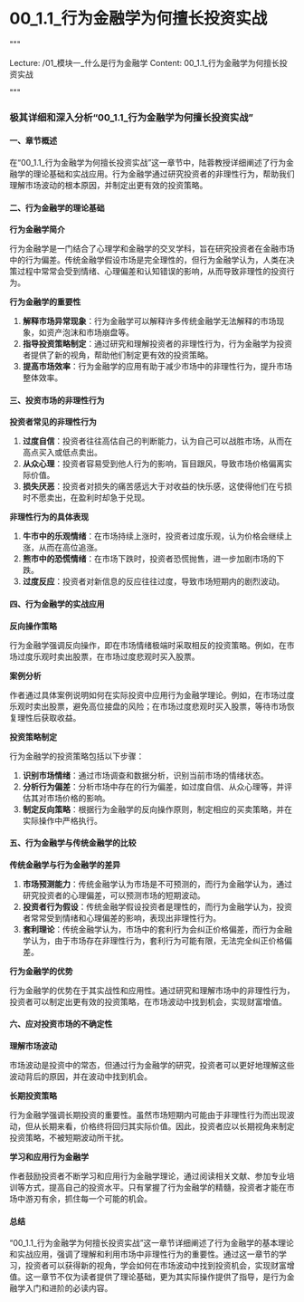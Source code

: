 # 00_1.1_行为金融学为何擅长投资实战

"""

Lecture: /01_模块一_什么是行为金融学
Content: 00_1.1_行为金融学为何擅长投资实战

"""

### 极其详细和深入分析“00_1.1_行为金融学为何擅长投资实战”

#### 一、章节概述

在“00_1.1_行为金融学为何擅长投资实战”这一章节中，陆蓉教授详细阐述了行为金融学的理论基础和实战应用。行为金融学通过研究投资者的非理性行为，帮助我们理解市场波动的根本原因，并制定出更有效的投资策略。

#### 二、行为金融学的理论基础

**行为金融学简介**

行为金融学是一门结合了心理学和金融学的交叉学科，旨在研究投资者在金融市场中的行为偏差。传统金融学假设市场是完全理性的，但行为金融学认为，人类在决策过程中常常会受到情绪、心理偏差和认知错误的影响，从而导致非理性的投资行为。

**行为金融学的重要性**

1. **解释市场异常现象**：行为金融学可以解释许多传统金融学无法解释的市场现象，如资产泡沫和市场崩盘等。
2. **指导投资策略制定**：通过研究和理解投资者的非理性行为，行为金融学为投资者提供了新的视角，帮助他们制定更有效的投资策略。
3. **提高市场效率**：行为金融学的应用有助于减少市场中的非理性行为，提升市场整体效率。

#### 三、投资市场的非理性行为

**投资者常见的非理性行为**

1. **过度自信**：投资者往往高估自己的判断能力，认为自己可以战胜市场，从而在高点买入或低点卖出。
2. **从众心理**：投资者容易受到他人行为的影响，盲目跟风，导致市场价格偏离实际价值。
3. **损失厌恶**：投资者对损失的痛苦感远大于对收益的快乐感，这使得他们在亏损时不愿卖出，在盈利时却急于兑现。

**非理性行为的具体表现**

1. **牛市中的乐观情绪**：在市场持续上涨时，投资者过度乐观，认为价格会继续上涨，从而在高位追涨。
2. **熊市中的恐慌情绪**：在市场下跌时，投资者恐慌抛售，进一步加剧市场的下跌。
3. **过度反应**：投资者对新信息的反应往往过度，导致市场短期内的剧烈波动。

#### 四、行为金融学的实战应用

**反向操作策略**

行为金融学强调反向操作，即在市场情绪极端时采取相反的投资策略。例如，在市场过度乐观时卖出股票，在市场过度悲观时买入股票。

**案例分析**

作者通过具体案例说明如何在实际投资中应用行为金融学理论。例如，在市场过度乐观时卖出股票，避免高位接盘的风险；在市场过度悲观时买入股票，等待市场恢复理性后获取收益。

**投资策略制定**

行为金融学的投资策略包括以下步骤：

1. **识别市场情绪**：通过市场调查和数据分析，识别当前市场的情绪状态。
2. **分析行为偏差**：分析市场中存在的行为偏差，如过度自信、从众心理等，并评估其对市场价格的影响。
3. **制定反向策略**：根据行为金融学的反向操作原则，制定相应的买卖策略，并在实际操作中严格执行。

#### 五、行为金融学与传统金融学的比较

**传统金融学与行为金融学的差异**

1. **市场预测能力**：传统金融学认为市场是不可预测的，而行为金融学认为，通过研究投资者的心理偏差，可以预测市场的短期波动。
2. **投资者行为假设**：传统金融学假设投资者是理性的，而行为金融学认为，投资者常常受到情绪和心理偏差的影响，表现出非理性行为。
3. **套利理论**：传统金融学认为，市场中的套利行为会纠正价格偏差，而行为金融学认为，由于市场存在非理性行为，套利行为可能有限，无法完全纠正价格偏差。

**行为金融学的优势**

行为金融学的优势在于其实战性和应用性。通过研究和理解市场中的非理性行为，投资者可以制定出更有效的投资策略，在市场波动中找到机会，实现财富增值。

#### 六、应对投资市场的不确定性

**理解市场波动**

市场波动是投资中的常态，但通过行为金融学的研究，投资者可以更好地理解这些波动背后的原因，并在波动中找到机会。

**长期投资策略**

行为金融学强调长期投资的重要性。虽然市场短期内可能由于非理性行为而出现波动，但从长期来看，价格终将回归其实际价值。因此，投资者应以长期视角来制定投资策略，不被短期波动所干扰。

**学习和应用行为金融学**

作者鼓励投资者不断学习和应用行为金融学理论，通过阅读相关文献、参加专业培训等方式，提高自己的投资水平。只有掌握了行为金融学的精髓，投资者才能在市场中游刃有余，抓住每一个可能的机会。

#### 总结

“00_1.1_行为金融学为何擅长投资实战”这一章节详细阐述了行为金融学的基本理论和实战应用，强调了理解和利用市场中非理性行为的重要性。通过这一章节的学习，投资者可以获得新的视角，学会如何在市场波动中找到投资机会，实现财富增值。这一章节不仅为读者提供了理论基础，更为其实际操作提供了指导，是行为金融学入门和进阶的必读内容。